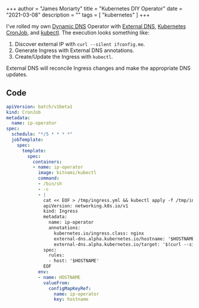 +++
author = "James Moriarty"
title = "Kubernetes DIY Operator"
date = "2021-03-08"
description = ""
tags = [
  "kubernetes"
]
+++

I've rolled my own [Dynamic DNS](https://en.wikipedia.org/wiki/Dynamic_DNS) Operator with [External DNS](https://github.com/kubernetes-sigs/external-dns), [Kubernetes CronJob](https://kubernetes.io/docs/concepts/workloads/controllers/cron-jobs/), and [kubectl](https://kubernetes.io/docs/tasks/tools/). The execution looks something like:

1. Discover external IP with `curl --silent ifconfig.me`.
2. Generate Ingress with External DNS annotations.
3. Create/Update the Ingress with `kubectl`.

External DNS will reconcile Ingress changes and make the appropriate DNS updates.

## Code

```yaml
apiVersion: batch/v1beta1
kind: CronJob
metadata:
  name: ip-operator
spec:
  schedule: "*/5 * * * *"
  jobTemplate:
    spec:
      template:
        spec:
          containers:
          - name: ip-operator
            image: bitnami/kubectl
            command:
            - /bin/sh
            - -c
            - |
              cat << EOF > /tmp/ingress.yml && kubectl apply -f /tmp/ingress.yml
              apiVersion: networking.k8s.io/v1
              kind: Ingress
              metadata:
                name: ip-operator
                annotations:
                  kubernetes.io/ingress.class: nginx
                  external-dns.alpha.kubernetes.io/hostname: '$HOSTNAME'
                  external-dns.alpha.kubernetes.io/target: '$(curl --silent ifconfig.me)'
              spec:
                rules:
                - host: '$HOSTNAME'
              EOF
            env:
            - name: HOSTNAME
              valueFrom:
                configMapKeyRef:
                  name: ip-operator
                  key: hostname
```